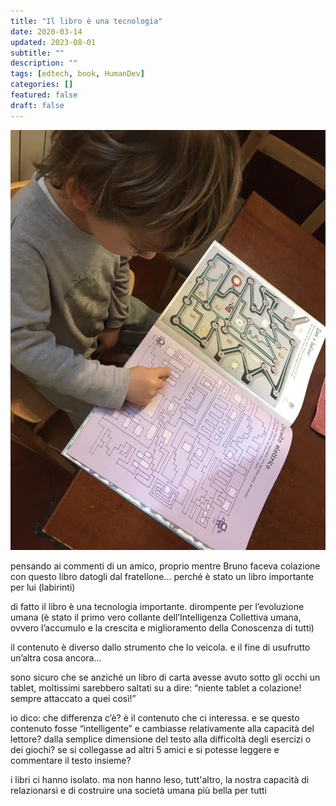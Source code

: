 ```yaml
---
title: "Il libro è una tecnologia"
date: 2020-03-14
updated: 2023-08-01
subtitle: ""
description: ""
tags: [edtech, book, HumanDev]
categories: []
featured: false
draft: false
---
```


![](../../../assets/img/post/2020/libro_tecnologia_featured.jpg)

pensando ai commenti di un amico, proprio mentre Bruno faceva colazione con questo libro datogli dal fratellone... perché è stato un libro importante per lui (labirinti)

di fatto il libro è una tecnologia importante.
dirompente per l’evoluzione umana (è stato il primo vero collante dell’Intelligenza Collettiva umana, ovvero l’accumulo e la crescita e miglioramento della Conoscenza di tutti)

il contenuto è diverso dallo strumento che lo veicola. e il fine di usufrutto un’altra cosa ancora...

sono sicuro che se anziché un libro di carta avesse avuto sotto gli occhi un tablet, moltissimi sarebbero saltati su a dire: “niente tablet a colazione! sempre attaccato a quei così!”

io dico: che differenza c’è? è il contenuto che ci interessa.
e se questo contenuto fosse “intelligente” e cambiasse relativamente alla capacità del lettore? dalla semplice dimensione del testo alla difficoltà degli esercizi o dei giochi?
se si collegasse ad altri 5 amici e si potesse leggere e commentare il testo insieme?

i libri ci hanno isolato. ma non hanno leso, tutt'altro, la nostra capacità di relazionarsi e di costruire una società umana più bella per tutti
